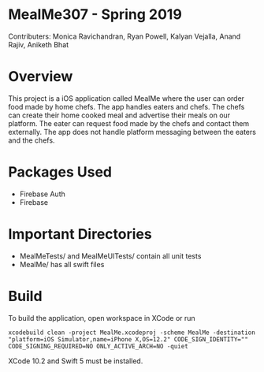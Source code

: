 # MealMe307 - Spring 2019
Contributers: Monica Ravichandran, Ryan Powell, Kalyan Vejalla, Anand Rajiv, Aniketh Bhat 

# Overview
This project is a iOS application called MealMe where the user can order food made by home chefs. The app handles eaters and chefs. The chefs can create their home cooked meal and advertise their meals on our platform. The eater can request food made by the chefs and contact them externally. The app does not handle platform messaging between the eaters and the chefs. 

# Packages Used
- Firebase Auth
- Firebase

# Important Directories
- MealMeTests/ and MealMeUITests/ contain all unit tests
- MealMe/ has all swift files

# Build
To build the application, open workspace in XCode or run 
```
xcodebuild clean -project MealMe.xcodeproj -scheme MealMe -destination "platform=iOS Simulator,name=iPhone X,OS=12.2" CODE_SIGN_IDENTITY="" CODE_SIGNING_REQUIRED=NO ONLY_ACTIVE_ARCH=NO -quiet
```
XCode 10.2 and Swift 5 must be installed.

